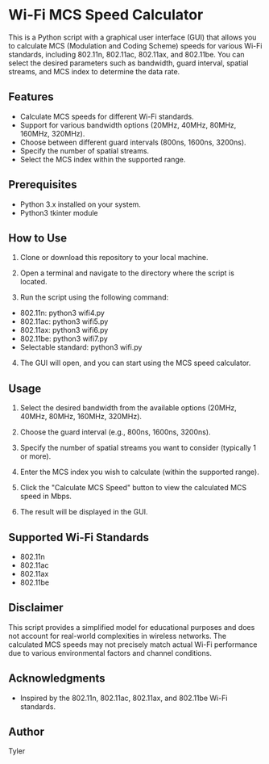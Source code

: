 # Wi-Fi MCS Speed Calculator

This is a Python script with a graphical user interface (GUI) that allows you to calculate MCS (Modulation and Coding Scheme) speeds for various Wi-Fi standards, including 802.11n, 802.11ac, 802.11ax, and 802.11be. You can select the desired parameters such as bandwidth, guard interval, spatial streams, and MCS index to determine the data rate.

## Features

- Calculate MCS speeds for different Wi-Fi standards.
- Support for various bandwidth options (20MHz, 40MHz, 80MHz, 160MHz, 320MHz).
- Choose between different guard intervals (800ns, 1600ns, 3200ns).
- Specify the number of spatial streams.
- Select the MCS index within the supported range.

## Prerequisites

- Python 3.x installed on your system.
- Python3 tkinter module

## How to Use

1. Clone or download this repository to your local machine.

2. Open a terminal and navigate to the directory where the script is located.

3. Run the script using the following command:
- 802.11n: python3 wifi4.py
- 802.11ac: python3 wifi5.py
- 802.11ax: python3 wifi6.py
- 802.11be: python3 wifi7.py
- Selectable standard: python3 wifi.py


4. The GUI will open, and you can start using the MCS speed calculator.

## Usage

1. Select the desired bandwidth from the available options (20MHz, 40MHz, 80MHz, 160MHz, 320MHz).

2. Choose the guard interval (e.g., 800ns, 1600ns, 3200ns).

3. Specify the number of spatial streams you want to consider (typically 1 or more).

4. Enter the MCS index you wish to calculate (within the supported range).

5. Click the "Calculate MCS Speed" button to view the calculated MCS speed in Mbps.

6. The result will be displayed in the GUI.

## Supported Wi-Fi Standards

- 802.11n
- 802.11ac
- 802.11ax
- 802.11be

## Disclaimer

This script provides a simplified model for educational purposes and does not account for real-world complexities in wireless networks. The calculated MCS speeds may not precisely match actual Wi-Fi performance due to various environmental factors and channel conditions.

## Acknowledgments

- Inspired by the 802.11n, 802.11ac, 802.11ax, and 802.11be Wi-Fi standards.

## Author

Tyler
